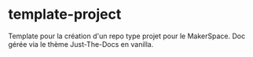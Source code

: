 # template-project

Template pour la création d'un repo type projet pour le MakerSpace. Doc gérée via le thème Just-The-Docs en vanilla.
